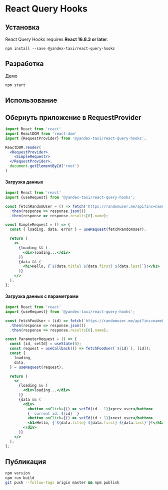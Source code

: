 # React Query Hooks

## Установка

React Query Hooks requires **React 16.8.3 or later**.

```
npm install --save @yandex-taxi/react-query-hooks
```

## Разработка

Демо
```
npm start
```

## Использование

## Обернуть приложение в RequestProvider

```jsx harmony
import React from 'react'
import ReactDOM from 'react-dom'
import {RequestProvider} from '@yandex-taxi/react-query-hooks';

ReactDOM.render(
  <RequestProvider>
    <SimpleRequest/>
  </RequestProvider>,
  document.getElementById('root')
)
```

#### Загрузка данных

```jsx harmony
import React from 'react'
import {useRequest} from '@yandex-taxi/react-query-hooks';

const fetchRandomUser = () => fetch('https://randomuser.me/api?inc=name')
  .then(response => response.json())
  .then(response => response.results[0].name);

const SimpleRequest = () => {
  const { loading, data, error } = useRequest(fetchRandomUser);

  return (
    <>
      {loading && (
        <div>loading...</div>
      )}
      {data && (
        <h1>Hello, {`${data.title} ${data.first} ${data.last}`}!</h1>
      )}
    </>
  );
};
```

#### Загрузка данных с параметрами

```jsx harmony
import React from 'react'
import {useRequest} from '@yandex-taxi/react-query-hooks';

const fetchFooUser = (id) => fetch(`https://randomuser.me/api?inc=name&seed=foo${id}`)
  .then(response => response.json())
  .then(response => response.results[0].name);

const ParameterRequest = () => {
  const [id, setId] = useState(0);
  const request = useCallback(() => fetchFooUser(`${id}`), [id]);
  const {
    loading,
    data,
  } = useRequest(request);

  return (
    <>
      {loading && (
        <div>loading...</div>
      )}
      {data && (
        <div>
          <button onClick={() => setId(id - 1)}>prev user</button>
          {` current id: ${id} `}
          <button onClick={() => setId(id + 1)}>next user</button>
          <h1>Hello, {`${data.title} ${data.first} ${data.last}`}!</h1>
        </div>
      )}
    </>
  );
};
```

## Публикация

```bash
npm version
npm run build
git push --follow-tags origin master && npm publish
```
